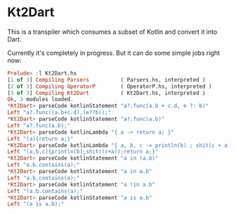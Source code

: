 # Kt2Dart

This is a transpiler which consumes a subset of Kotlin and convert it into Dart.

Currently it's completely in progress. But it can do some simple jobs right now:

```haskell
Prelude> :l Kt2Dart.hs
[1 of 3] Compiling Parsers          ( Parsers.hs, interpreted )
[2 of 3] Compiling OperatorP        ( OperatorP.hs, interpreted )
[3 of 3] Compiling Kt2Dart          ( Kt2Dart.hs, interpreted )
Ok, 3 modules loaded.
*Kt2Dart> parseCode kotlinStatement "a?.func(a.b + c.d, e ?: b)"
Left "a?.func((a.b+c.d),(e??b));"
*Kt2Dart> parseCode kotlinStatement "a?.func(a.b)"
Left "a?.func(a.b);"
*Kt2Dart> parseCode kotlinLambda "{ a -> return a; }"
Left "(a){return a;}"
*Kt2Dart> parseCode kotlinLambda "{ a, b, c -> println(b) ; shit(c + a); return a; }"
Left "(a,b,c){println(b);shit((c+a));return a;}"
*Kt2Dart> parseCode kotlinStatement "a in (a.b)"
Left "a.b.contains(a);"
*Kt2Dart> parseCode kotlinStatement "a in a.b"
Left "a.b.contains(a);"
*Kt2Dart> parseCode kotlinStatement "a !in a.b"
Left "!a.b.contains(a);"
*Kt2Dart> parseCode kotlinStatement "a is a.b"
Left "(a is a.b);"
```
